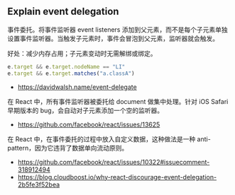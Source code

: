 ## Explain event delegation

事件委托。将事件监听器 event listeners 添加到父元素，而不是每个子元素单独设置事件监听器。当触发子元素时，事件会冒泡到父元素，监听器就会触发。

好处：减少内存占用；子元素变动时无需解绑或绑定。

```js
e.target && e.target.nodeName == "LI"
e.target && e.target.matches("a.classA")
```

- https://davidwalsh.name/event-delegate

在 React 中，所有事件监听器被委托给 document 做集中处理。针对 iOS Safari 早期版本的 bug，会自动对子元素添加一个空的监听器。

- https://github.com/facebook/react/issues/13625

在 React 中，在事件委托的过程中放入自定义数据，这种做法是一种 anti-pattern，因为它违背了数据单向流动原则。

- https://github.com/facebook/react/issues/10322#issuecomment-318912494
- https://blog.cloudboost.io/why-react-discourage-event-delegation-2b5fe3f52bea

